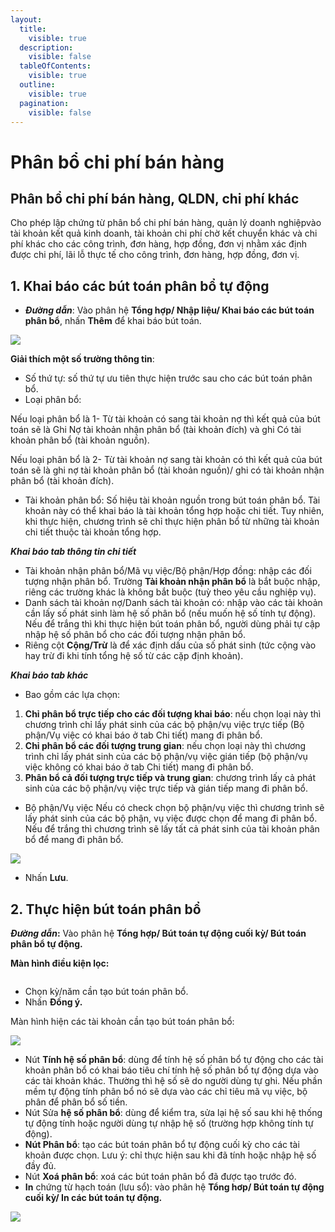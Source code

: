 ```yaml
---
layout:
  title:
    visible: true
  description:
    visible: false
  tableOfContents:
    visible: true
  outline:
    visible: true
  pagination:
    visible: false
---
```


# Phân bổ chi phí bán hàng

## **Phân bổ chi phí bán hàng, QLDN, chi phí khác**

Cho phép lập chứng từ phân bổ chi phí bán hàng, quản lý doanh nghiệpvào tài khoản kết quả kinh doanh, tài khoản chi phí chờ kết chuyển khác và chi phí khác cho các công trình, đơn hàng, hợp đồng, đơn vị nhằm xác định được chi phí, lãi lỗ thực tế cho công trình, đơn hàng, hợp đồng, đơn vị.

## **1. Khai báo các bút toán phân bổ tự động**

* _**Đường dẫn**_: Vào phân hệ **Tổng hợp/ Nhập liệu/ Khai báo các bút toán phân bổ**, nhấn **Thêm** để khai báo bút toán.

![](.gitbook/assets/sb_0.png)

**Giải thích một số trường thông tin**:

* Số thứ tự: số thứ tự ưu tiên thực hiện trước sau cho các bút toán phân bổ.
* Loại phân bổ:

Nếu loại phân bổ là 1- Từ tài khoản có sang tài khoản nợ thì kết quả của bút toán sẽ là Ghi Nợ tài khoản nhận phân bổ (tài khoản đích) và ghi Có tài khoản phân bổ (tài khoản nguồn).

Nếu loại phân bổ là 2- Từ tài khoản nợ sang tài khoản có thì kết quả của bút toán sẽ là ghi nợ tài khoản phân bổ (tài khoản nguồn)/ ghi có tài khoản nhận phân bổ (tài khoản đích).

* Tài khoản phân bổ: Số hiệu tài khoản nguồn trong bút toán phân bổ. Tài khoản này có thể khai báo là tài khoản tổng hợp hoặc chi tiết. Tuy nhiên, khi thực hiện, chương trình sẽ chỉ thực hiện phân bổ từ những tài khoản chi tiết thuộc tài khoản tổng hợp.

_**Khai báo tab thông tin chi tiết**_

* Tài khoản nhận phân bổ/Mã vụ việc/Bộ phận/Hợp đồng: nhập các đối tượng nhận phân bổ. Trường **Tài khoản nhận phân bổ** là bắt buộc nhập, riêng các trường khác là không bắt buộc (tuỳ theo yêu cầu nghiệp vụ).
* Danh sách tài khoản nợ/Danh sách tài khoản có: nhập vào các tài khoản cần lấy số phát sinh làm hệ số phân bổ (nếu muốn hệ số tính tự động). Nếu để trắng thì khi thực hiện bút toán phân bổ, người dùng phải tự cập nhập hệ số phân bổ cho các đối tượng nhận phân bổ.
* Riêng cột **Cộng/Trừ** là để xác định dấu của số phát sinh (tức cộng vào hay trừ đi khi tính tổng hệ số từ các cặp định khoản).

_**Khai báo tab khác**_

* Bao gồm các lựa chọn:

1. **Chỉ phân bổ trực tiếp cho các đối tượng khai báo**: nếu chọn loại này thì chương trình chỉ lấy phát sinh của các bộ phận/vụ việc trực tiếp (Bộ phận/Vụ việc có khai báo ở tab Chi tiết) mang đi phân bổ.
2. **Chỉ phân bổ các đối tượng trung gian**: nếu chọn loại này thì chương trình chỉ lấy phát sinh của các bộ phận/vụ việc gián tiếp (bộ phận/vụ việc không có khai báo ở tab Chi tiết) mang đi phân bổ.
3. **Phân bổ cả đối tượng trực tiếp và trung gian**: chương trình lấy cả phát sinh của các bộ phận/vụ việc trực tiếp và gián tiếp mang đi phân bổ.

* Bộ phận/Vụ việc Nếu có check chọn bộ phận/vụ việc thì chương trình sẽ lấy phát sinh của các bộ phận, vụ việc được chọn để mang đi phân bổ. Nếu để trắng thì chương trình sẽ lấy tất cả phát sinh của tài khoản phân bổ để mang đi phân bổ.

![](<.gitbook/assets/sb_1 (61).png>)

* Nhấn **Lưu**.

## **2. Thực hiện bút toán phân bổ**

_**Đường dẫn**_**:** Vào phân hệ **Tổng hợp/ Bút toán tự động cuối kỳ/ Bút toán phân bổ tự động.**

**Màn hình điều kiện lọc:**

<figure><img src=".gitbook/assets/sb_2 (41).png" alt=""><figcaption></figcaption></figure>

* Chọn kỳ/năm cần tạo bút toán phân bổ.&#x20;
* Nhấn **Đồng ý.**

Màn hình hiện các tài khoản cần tạo bút toán phân bổ:

![](<.gitbook/assets/sb_3 (31).png>)

* Nút **Tính hệ số phân bổ**: dùng để tính hệ số phân bổ tự động cho các tài khoản phân bổ có khai báo tiêu chí tính hệ số phân bổ tự động dựa vào các tài khoản khác. Thường thì hệ số sẽ do người dùng tự ghi. Nếu phần mềm tự động tính phân bổ nó sẽ dựa vào các chỉ tiêu mã vụ việc, bộ phân để phân bổ số tiền.
* Nút Sửa **hệ số phân bổ**: dùng để kiểm tra, sửa lại hệ số sau khi hệ thống tự động tính hoặc người dùng tự nhập hệ số (trường hợp không tính tự động).
* **Nút Phân bổ**: tạo các bút toán phân bổ tự động cuối kỳ cho các tài khoản được chọn. Lưu ý: chỉ thực hiện sau khi đã tính hoặc nhập hệ số đầy đủ.
* Nút **Xoá phân bổ**: xoá các bút toán phân bổ đã được tạo trước đó.
* **In** chứng từ hạch toán (lưu sổ): vào phân hệ **Tổng hơp/ Bút toán tự động cuối kỳ/ In các bút toán tự động.**

![](<.gitbook/assets/sb_4 (30).png>)
